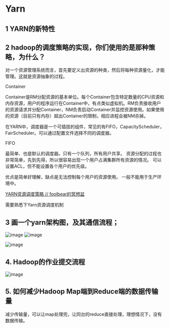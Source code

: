 # Yarn

## 1 YARN的新特性

## 2 hadoop的调度策略的实现，你们使用的是那种策略，为什么？

对一个资源管理系统而言，首先要定义出资源的种类，然后将每种资源量化，才能管理。这就是资源抽象的过程。

Container

Container是RM分配资源的基本单位。每个Container包含特定数量的CPU资源和内存资源，用户的程序运行在Container中，有点类似虚拟机。RM负责接收用户的资源请求并分配Container，NM负责启动Container并监控资源使用。如果使用的资源（目前只有内存）超出Container的限制，相应进程会被NM杀掉。

在YARN中，调度器是一个可插拔的组件，常见的有FIFO，CapacityScheduler，FairScheduler。可以通过配置文件选择不同的调度器。

FIFO

最简单、也是默认的调度器。只有一个队列，所有用户共享。
资源分配的过程也非常简单，先到先得，所以很容易出现一个用户占满集群所有资源的情况。
可以设置ACL，但不能设置各个用户的优先级。

优点是简单好理解，缺点是无法控制每个用户的资源使用。
一般不能用于生产环境中。

[YARN资源调度策略 // foolbear的冥想盆](http://jxy.me/2015/04/30/yarn-resource-scheduler/)

需要熟悉下Yarn资源调度机制

## 3 画一个yarn架构图，及其通信流程；

![image](http://static.lovedata.net/jpg/2018/7/4/33789bff3b6481fa26da13c743d815c7.jpg)
![image](http://static.lovedata.net/jpg/2018/7/4/50b9c520a08ac25c70008cf1fb620ed9.jpg)

![image](http://static.lovedata.net/jpg/2018/7/4/5ad787782060aa4e9310f186b2cedbf8.jpg)

## 4. Hadoop的作业提交流程

![image](http://static.lovedata.net/jpg/2018/7/4/5ad787782060aa4e9310f186b2cedbf8.jpg)


## 5. 如何减少Hadoop Map端到Reduce端的数据传输量

减少传输量，可以让map处理完，让同台的reduce直接处理，理想情况下，没有数据传输。